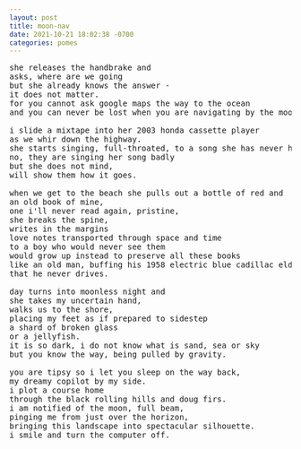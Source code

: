 ```yaml
---
layout: post
title: moon-nav
date: 2021-10-21 18:02:38 -0700
categories: pomes
---
```


<pre>
she releases the handbrake and
asks, where are we going
but she already knows the answer -
it does not matter.
for you cannot ask google maps the way to the ocean
and you can never be lost when you are navigating by the moon.

i slide a mixtape into her 2003 honda cassette player
as we whir down the highway.
she starts singing, full-throated, to a song she has never heard.
no, they are singing her song badly
but she does not mind,
will show them how it goes.

when we get to the beach she pulls out a bottle of red and
an old book of mine,
one i'll never read again, pristine,
she breaks the spine,
writes in the margins
love notes transported through space and time
to a boy who would never see them
would grow up instead to preserve all these books
like an old man, buffing his 1958 electric blue cadillac eldorado
that he never drives.

day turns into moonless night and
she takes my uncertain hand,
walks us to the shore,
placing my feet as if prepared to sidestep
a shard of broken glass
or a jellyfish.
it is so dark, i do not know what is sand, sea or sky
but you know the way, being pulled by gravity.

you are tipsy so i let you sleep on the way back,
my dreamy copilot by my side.
i plot a course home
through the black rolling hills and doug firs.
i am notified of the moon, full beam,
pinging me from just over the horizon,
bringing this landscape into spectacular silhouette.
i smile and turn the computer off.
</pre>
